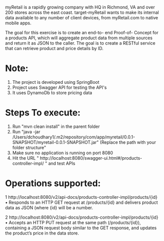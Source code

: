 myRetail is a rapidly growing company with HQ in Richmond, 
VA and over 200 stores across the east coast. 
target-myRetail wants to make its internal data available to any number of client devices,
from myRetail.com to native mobile apps. 

The goal for this exercise is to create an end-to- end Proof-of- Concept for a products API,
which will aggregate product data from multiple sources and return it as JSON to the caller. 
The goal is to create a RESTful service that can retrieve product and price details by ID.

Note:
====
1. The project is developed using SpringBoot
2. Project uses Swagger API for testing the API's
3. It uses DynamoDb to store pricing data

Steps To execute:
=================
1. Run "mvn clean install" in the parent folder
2. Run "java -jar /Users/dchoudhary1/.m2/repository/com/app/myretail/0.0.1-SNAPSHOT/myretail-0.0.1-SNAPSHOT.jar" 
(Replace the path with your folder structure"
3. Make sure no application is running on port 8080
4. Hit the URL " http://localhost:8080/swagger-ui.html#/products-controller-impl/ " and test APIs

Operations supported:
===================
1 http://localhost:8080/v2/api-docs/products-controller-impl/products/{id}
•	Responds to an HTTP GET request at /products/{id} and delivers product data as JSON (where {id} will be a number. 

2 http://localhost:8080/v2/api-docs/products-controller-impl/products/{id}
•	 Accepts an HTTP PUT request at the same path (/products/{id}), containing a JSON request body similar to the GET response,
and updates the product’s price in the data store. 
